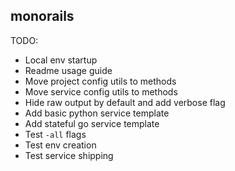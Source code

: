 ## monorails

TODO:

- Local env startup
- Readme usage guide
- Move project config utils to methods
- Move service config utils to methods
- Hide raw output by default and add verbose flag
- Add basic python service template
- Add stateful go service template
- Test `-all` flags
- Test env creation
- Test service shipping
